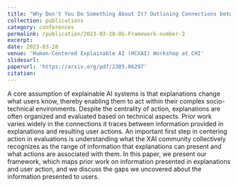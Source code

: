 ```yaml
---
title: "Why Don't You Do Something About It? Outlining Connections between AI Explanations & User Actions"
collection: publications
category: conferences
permalink: /publication/2023-03-28-OG-Framework-number-2
excerpt: 
date: 2023-03-28
venue: 'Human-Centered Explainable AI (HCXAI) Workshop at CHI'
slidesurl: 
paperurl: 'https://arxiv.org/pdf/2305.06297'
citation:
---
```


A core assumption of explainable AI systems is that explanations change what users know, thereby enabling them to act within their complex socio-technical environments. Despite the centrality of action, explanations are often organized and evaluated based on technical aspects. Prior work varies widely in the connections it traces between information provided in explanations and resulting user actions. An
important first step in centering action in evaluations is understanding what the XAI community collectively recognizes as the range of information that explanations can present and what actions are associated with them. In this paper, we present our framework, which maps prior work on information
presented in explanations and user action, and we discuss the gaps we uncovered about the information presented to users.

